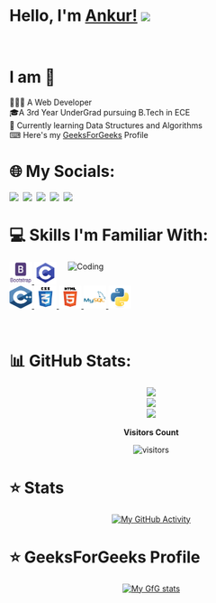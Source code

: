 # Hello, I'm [Ankur!](https://ankursarkar.me)  <img src="https://cdn.discordapp.com/emojis/558719629967491094.gif" height="35px">


<br />

# I am 🐉
👨🏽‍💻 A Web Developer <br> 🎓A 3rd Year UnderGrad pursuing B.Tech in ECE <br>🌱 Currently learning Data Structures and Algorithms <br>⌨ Here's my [GeeksForGeeks](https://auth.geeksforgeeks.org/user/ankurrohonsarkar/profile) Profile
</br>



# 🌐 My Socials:
<a href="https://www.linkedin.com/in/ankur-sarkar" target="_blank">
  <img align="left" width="24px" src="https://i.ibb.co/drvwWtB/Linkedin.png"  />
</a>
<a href="mailto:sarkarrohonankur@gmail.com">
  <img align="left" width="24px" src="https://i.ibb.co/bPCr08L/Email.png"  />
</a>
<a href="https://www.hackerrank.com/God_Slayer" target="_blank">
  <img align="left" width="24px" src="https://i.ibb.co/6WCLSb2/Hacker-Rank.png"  />
</a>
<a href="https://www.hackerearth.com/@God_Slayer" target="_blank">
  <img align="left" width="24px" src="https://i.ibb.co/kGQCpVC/hackerearth.png"  />
</a>
<a href="https://www.codechef.com/users/ankur02sarkar" target="_blank">
  <img align="left" width="24px" src="https://i.ibb.co/9Yr67f9/CodeChef.png"  />
</a>

<br/>

# 💻 Skills I'm Familiar With:

<img align="right" alt="Coding" width="400" src="https://cdn.dribbble.com/users/1162077/screenshots/3848914/programmer.gif">

<p align="left">
   <a href="https://getbootstrap.com" target="_blank"> 
      <img src="bootstrap.png" alt="bootstrap" width="40" height="40"/>        </a>
   <a href="https://www.cprogramming.com/" target="_blank">
      <img src="c.png" alt="c" width="40" height="40"/>
   </a>
   <a href="https://www.w3schools.com/cpp/" target="_blank">
      <img src="cpp.png" alt="cplusplus" width="40" height="40"/>
   </a>
   <a href="https://www.w3schools.com/css/" target="_blank">
      <img src="css.png" alt="css3" width="40" height="40"/>
   </a>
   <a href="https://www.w3.org/html/" target="_blank">
      <img src="html.png" alt="html5" width="40" height="40"/>
   </a>
   <a href="https://www.mysql.com/" target="_blank">
      <img src="https://raw.githubusercontent.com/devicons/devicon/master/icons/mysql/mysql-original-wordmark.svg" alt="mysql" width="40" height="40"/>
   </a>
   <a href="https://www.python.org" target="_blank">
      <img src="https://raw.githubusercontent.com/devicons/devicon/master/icons/python/python-original.svg" alt="python" width="40" height="40"/>
   </a>
 </p>
<br/>

# 📊 GitHub Stats:
<div align="center" width=100%>

![](https://github-readme-stats.vercel.app/api?username=ankur02sarkar&theme=prussian&hide_border=true&include_all_commits=true&count_private=false)<br/>
![](https://github-readme-streak-stats.herokuapp.com/?user=ankur02sarkar&theme=prussian&hide_border=true)<br/>
![](https://github-readme-stats.vercel.app/api/top-langs/?username=ankur02sarkar&theme=prussian&hide_border=true&include_all_commits=true&count_private=false&layout=compact)

</div>

<div align = "center">
 
**Visitors Count** 

![visitors](https://visitor-badge.laobi.icu/badge?page_id=ankur02sarkar) </div>

# ⭐ Stats 
<div align="center">

[![My GitHub Activity](https://activity-graph.herokuapp.com/graph?username=ankur02sarkar&theme=xcode)](https://github.com/ankur02sarkar) 
<br>

</div>

# ⭐ GeeksForGeeks Profile 
<div align="center">

[![My GfG stats](https://geeks-for-geeks-stats-api-napiyo.vercel.app/?userName=ankur02sarkar)](https://auth.geeksforgeeks.org/user/ankurrohonsarkar/profile)
<br>

</div>
